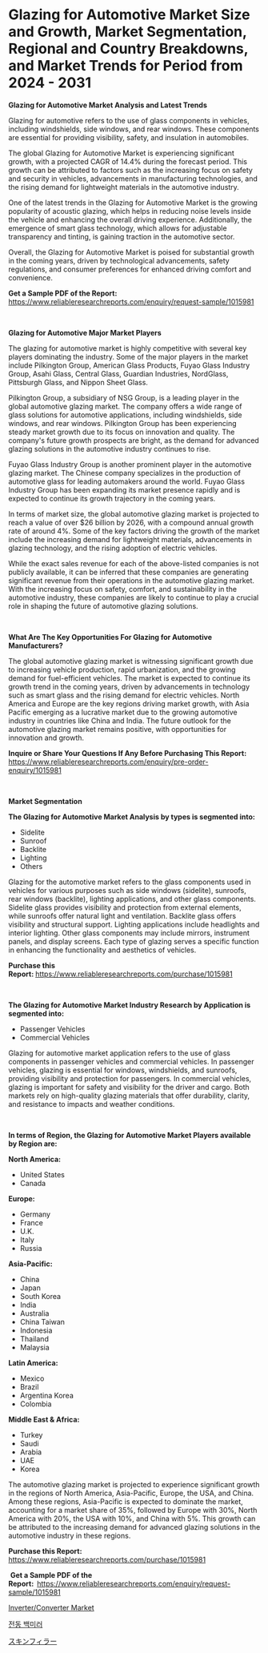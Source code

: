 <p><h1>Glazing for Automotive Market Size and Growth, Market Segmentation, Regional and Country Breakdowns, and Market Trends for Period from 2024 -  2031</h1></p><p><strong>Glazing for Automotive Market Analysis and Latest Trends</strong></p>
<p><p>Glazing for automotive refers to the use of glass components in vehicles, including windshields, side windows, and rear windows. These components are essential for providing visibility, safety, and insulation in automobiles.</p><p>The global Glazing for Automotive Market is experiencing significant growth, with a projected CAGR of 14.4% during the forecast period. This growth can be attributed to factors such as the increasing focus on safety and security in vehicles, advancements in manufacturing technologies, and the rising demand for lightweight materials in the automotive industry.</p><p>One of the latest trends in the Glazing for Automotive Market is the growing popularity of acoustic glazing, which helps in reducing noise levels inside the vehicle and enhancing the overall driving experience. Additionally, the emergence of smart glass technology, which allows for adjustable transparency and tinting, is gaining traction in the automotive sector.</p><p>Overall, the Glazing for Automotive Market is poised for substantial growth in the coming years, driven by technological advancements, safety regulations, and consumer preferences for enhanced driving comfort and convenience.</p></p>
<p><strong>Get a Sample PDF of the Report:&nbsp;</strong> <a href="https://www.reliableresearchreports.com/enquiry/request-sample/1015981">https://www.reliableresearchreports.com/enquiry/request-sample/1015981</a></p>
<p>&nbsp;</p>
<p><strong>Glazing for Automotive Major Market Players</strong></p>
<p><p>The glazing for automotive market is highly competitive with several key players dominating the industry. Some of the major players in the market include Pilkington Group, American Glass Products, Fuyao Glass Industry Group, Asahi Glass, Central Glass, Guardian Industries, NordGlass, Pittsburgh Glass, and Nippon Sheet Glass.</p><p>Pilkington Group, a subsidiary of NSG Group, is a leading player in the global automotive glazing market. The company offers a wide range of glass solutions for automotive applications, including windshields, side windows, and rear windows. Pilkington Group has been experiencing steady market growth due to its focus on innovation and quality. The company's future growth prospects are bright, as the demand for advanced glazing solutions in the automotive industry continues to rise.</p><p>Fuyao Glass Industry Group is another prominent player in the automotive glazing market. The Chinese company specializes in the production of automotive glass for leading automakers around the world. Fuyao Glass Industry Group has been expanding its market presence rapidly and is expected to continue its growth trajectory in the coming years.</p><p>In terms of market size, the global automotive glazing market is projected to reach a value of over $26 billion by 2026, with a compound annual growth rate of around 4%. Some of the key factors driving the growth of the market include the increasing demand for lightweight materials, advancements in glazing technology, and the rising adoption of electric vehicles.</p><p>While the exact sales revenue for each of the above-listed companies is not publicly available, it can be inferred that these companies are generating significant revenue from their operations in the automotive glazing market. With the increasing focus on safety, comfort, and sustainability in the automotive industry, these companies are likely to continue to play a crucial role in shaping the future of automotive glazing solutions.</p></p>
<p>&nbsp;</p>
<p><strong>What Are The Key Opportunities For Glazing for Automotive Manufacturers?</strong></p>
<p><p>The global automotive glazing market is witnessing significant growth due to increasing vehicle production, rapid urbanization, and the growing demand for fuel-efficient vehicles. The market is expected to continue its growth trend in the coming years, driven by advancements in technology such as smart glass and the rising demand for electric vehicles. North America and Europe are the key regions driving market growth, with Asia Pacific emerging as a lucrative market due to the growing automotive industry in countries like China and India. The future outlook for the automotive glazing market remains positive, with opportunities for innovation and growth.</p></p>
<p><strong>Inquire or Share Your Questions If Any Before Purchasing This Report:</strong> <a href="https://www.reliableresearchreports.com/enquiry/pre-order-enquiry/1015981">https://www.reliableresearchreports.com/enquiry/pre-order-enquiry/1015981</a></p>
<p>&nbsp;</p>
<p><strong>Market Segmentation</strong></p>
<p><strong>The Glazing for Automotive Market Analysis by types is segmented into:</strong></p>
<p><ul><li>Sidelite</li><li>Sunroof</li><li>Backlite</li><li>Lighting</li><li>Others</li></ul></p>
<p><p>Glazing for the automotive market refers to the glass components used in vehicles for various purposes such as side windows (sidelite), sunroofs, rear windows (backlite), lighting applications, and other glass components. Sidelite glass provides visibility and protection from external elements, while sunroofs offer natural light and ventilation. Backlite glass offers visibility and structural support. Lighting applications include headlights and interior lighting. Other glass components may include mirrors, instrument panels, and display screens. Each type of glazing serves a specific function in enhancing the functionality and aesthetics of vehicles.</p></p>
<p><strong>Purchase this Report:&nbsp;</strong><a href="https://www.reliableresearchreports.com/purchase/1015981">https://www.reliableresearchreports.com/purchase/1015981</a></p>
<p>&nbsp;</p>
<p><strong>The Glazing for Automotive Market Industry Research by Application is segmented into:</strong></p>
<p><ul><li>Passenger Vehicles</li><li>Commercial Vehicles</li></ul></p>
<p><p>Glazing for automotive market application refers to the use of glass components in passenger vehicles and commercial vehicles. In passenger vehicles, glazing is essential for windows, windshields, and sunroofs, providing visibility and protection for passengers. In commercial vehicles, glazing is important for safety and visibility for the driver and cargo. Both markets rely on high-quality glazing materials that offer durability, clarity, and resistance to impacts and weather conditions.</p></p>
<p>&nbsp;</p>
<p><strong>In terms of Region, the Glazing for Automotive Market Players available by Region are:</strong></p>
<p>
    <p> <strong> North America: </strong>
        <ul>
            <li>United States</li>
            <li>Canada</li>
        </ul>
        </p> 
    <p> <strong> Europe: </strong>
        <ul>
            <li>Germany</li>
            <li>France</li>
            <li>U.K.</li>
            <li>Italy</li>
            <li>Russia</li>
        </ul>
        </p> 
    <p> <strong> Asia-Pacific: </strong>
        <ul>
            <li>China</li>
            <li>Japan</li>
            <li>South Korea</li>
            <li>India</li>
            <li>Australia</li>
            <li>China Taiwan</li>
            <li>Indonesia</li>
            <li>Thailand</li>
            <li>Malaysia</li>
        </ul>
        </p> 
    <p> <strong> Latin America: </strong>
        <ul>
            <li>Mexico</li>
            <li>Brazil</li>
            <li>Argentina Korea</li>
            <li>Colombia</li>
        </ul>
        </p> 
    <p> <strong> Middle East & Africa: </strong>
        <ul>
            <li>Turkey</li>
            <li>Saudi</li>
            <li>Arabia</li>
            <li>UAE</li>
            <li>Korea</li>
        </ul>
    </p>
    </p>
<p><p>The automotive glazing market is projected to experience significant growth in the regions of North America, Asia-Pacific, Europe, the USA, and China. Among these regions, Asia-Pacific is expected to dominate the market, accounting for a market share of 35%, followed by Europe with 30%, North America with 20%, the USA with 10%, and China with 5%. This growth can be attributed to the increasing demand for advanced glazing solutions in the automotive industry in these regions.</p></p>
<p><strong>Purchase this Report: </strong><a href="https://www.reliableresearchreports.com/purchase/1015981">https://www.reliableresearchreports.com/purchase/1015981</a></p>
<p>&nbsp;<strong>Get a Sample PDF of the Report:&nbsp;&nbsp;</strong><a href="https://www.reliableresearchreports.com/enquiry/request-sample/1015981">https://www.reliableresearchreports.com/enquiry/request-sample/1015981</a></p>
<p><strong></strong></p>
<p><p><a href="https://view.publitas.com/reportprime-1/global-inverter-converter-market-by-types-applications-and-major-players-with-regional-growth-rate-analysis-and-development-situation-from-2023-to-2030/">Inverter/Converter Market</a></p><p><a href="https://medium.com/@dolphinka10/%EC%9D%BC%EB%A0%89%ED%8A%B8%EB%A6%AD-%EB%A6%AC%EC%96%B4%EB%B7%B0-%EB%AF%B8%EB%9F%AC-%EC%8B%9C%EC%9E%A5-%EA%B7%9C%EB%AA%A8%EA%B0%80-%EA%B8%80%EB%A1%9C%EB%B2%8C-%EC%82%B0%EC%97%85%EC%97%90%EC%84%9C-%EC%B5%9C%EA%B3%A0%EC%9D%98-%EB%A7%88%EC%BC%80%ED%8C%85-%EC%B1%84%EB%84%90%EC%9D%84-%EB%82%98%ED%83%80%EB%83%85%EB%8B%88%EB%8B%A4-9c1d9e336f7e">전동 백미러</a></p><p><a href="https://medium.com/@cynthiasecret7/2024%E5%B9%B4%E3%81%8B%E3%82%892031%E5%B9%B4%E3%81%BE%E3%81%A7%E3%81%AE%E6%9C%9F%E9%96%93%E3%81%AB%E4%BA%88%E6%B8%AC%E3%81%95%E3%82%8C%E3%82%8B%E3%82%B9%E3%82%AD%E3%83%B3%E3%83%95%E3%82%A3%E3%83%A9%E3%83%BC%E3%83%9E%E3%83%BC%E3%82%B1%E3%83%83%E3%83%88%E3%81%AE%E3%83%88%E3%83%AC%E3%83%B3%E3%83%89%E3%81%A8%E5%B8%82%E5%A0%B4%E5%88%86%E6%9E%90-470beaf171d3">スキンフィラー</a></p></p>